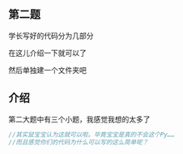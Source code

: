 ## 第二题

学长写好的代码分为几部分

在这儿介绍一下就可以了

然后单独建一个文件夹吧

## 介绍

第二大题中有三个小题，我感觉我想的太多了

```c++
//其实鼠宝宝认为这就可以啦。毕竟宝宝是真的不会这个Py……
//而且感觉你们的代码为什么可以写的这么简单呢？

```

